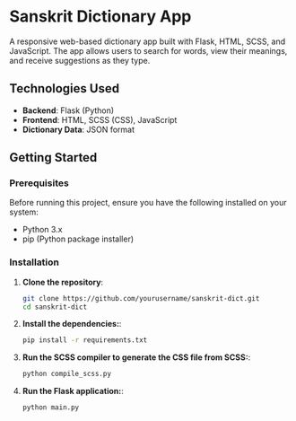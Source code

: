 # Sanskrit Dictionary App

A responsive web-based dictionary app built with Flask, HTML, SCSS, and JavaScript. The app allows users to search for words, view their meanings, and receive suggestions as they type.

## Technologies Used

- **Backend**: Flask (Python)
- **Frontend**: HTML, SCSS (CSS), JavaScript
- **Dictionary Data**: JSON format

## Getting Started

### Prerequisites

Before running this project, ensure you have the following installed on your system:

- Python 3.x
- pip (Python package installer)

### Installation

1. **Clone the repository**:
   ```bash
   git clone https://github.com/yourusername/sanskrit-dict.git
   cd sanskrit-dict

2. **Install the dependencies:**:
   ```bash
   pip install -r requirements.txt

3. **Run the SCSS compiler to generate the CSS file from SCSS:**:
   ```bash
   python compile_scss.py

4. **Run the Flask application:**:
   ```bash
   python main.py
